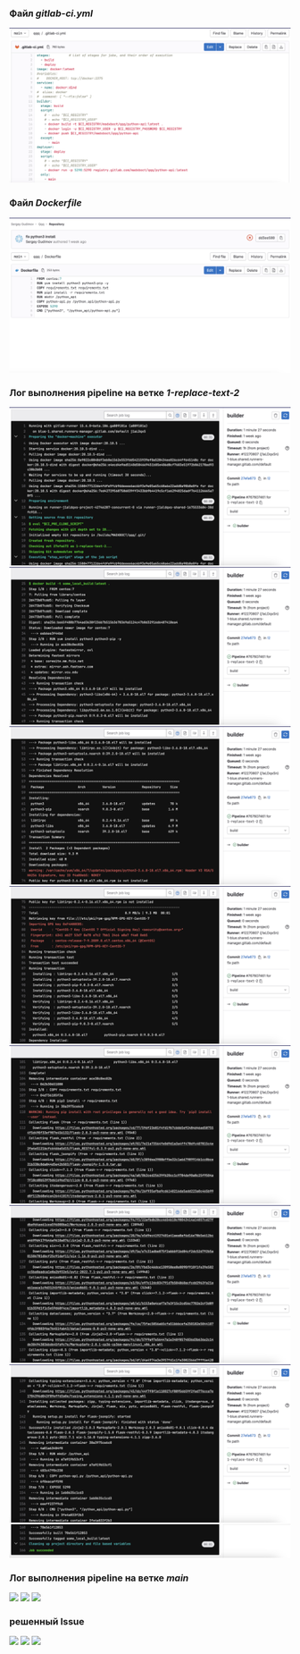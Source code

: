 ###  Файл *gitlab-ci.yml* 
![](img/gitlab-ci.png)

###  Файл *Dockerfile* 
![](img/Dockerfile.png)

###  Лог выполнения pipeline на ветке *1-replace-text-2* 
![](img/builder-1.png)
![](img/builder-2.png)
![](img/builder-3.png)
![](img/builder-4.png)
![](img/builder-5.png)
![](img/builder-6.png)
![](img/builder-7.png)
![](img/builder-8.png)

###  Лог выполнения pipeline на ветке *main*
![](img/.png)
![](img/.png)
![](img/.png)

###  решенный Issue
![](img/.png)
![](img/.png)
![](img/.png)